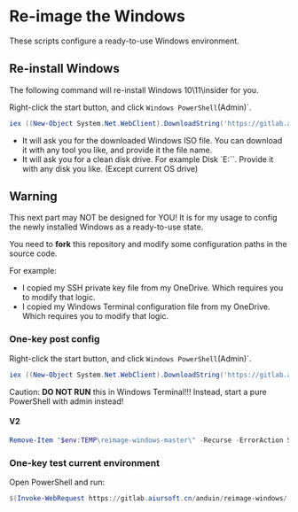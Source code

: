 # Re-image the Windows

These scripts configure a ready-to-use Windows environment.

## Re-install Windows

The following command will re-install Windows 10\11\insider for you.

Right-click the start button, and click `Windows PowerShell`(Admin)`.

```powershell
iex ((New-Object System.Net.WebClient).DownloadString('https://gitlab.aiursoft.cn/anduin/reimage-windows/-/raw/master/Reimage.ps1'))
```

* It will ask you for the downloaded Windows ISO file. You can download it with any tool you like, and provide it the file name.
* It will ask you for a clean disk drive. For example Disk `E:\``. Provide it with any disk you like. (Except current OS drive)

## Warning

This next part may NOT be designed for YOU! It is for my usage to config the newly installed Windows as a ready-to-use state.

You need to **fork** this repository and modify some configuration paths in the source code.

For example:

* I copied my SSH private key file from my OneDrive. Which requires you to modify that logic.
* I copied my Windows Terminal configuration file from my OneDrive. Which requires you to modify that logic.

### One-key post config

Right-click the start button, and click `Windows PowerShell`(Admin)`.

```powershell
iex ((New-Object System.Net.WebClient).DownloadString('https://gitlab.aiursoft.cn/anduin/reimage-windows/-/raw/master/install.ps1'))
```

Caution: **DO NOT RUN** this in Windows Terminal!!! Instead, start a pure PowerShell with admin instead!

#### V2

```powershell
Remove-Item "$env:TEMP\reimage-windows-master\" -Recurse -ErrorAction SilentlyContinue; $destinationPath = "$env:TEMP\reimage-windows-master.zip"; Invoke-WebRequest -Uri "https://gitlab.aiursoft.cn/anduin/reimage-windows/-/archive/master/reimage-windows-master.zip" -OutFile $destinationPath; Expand-Archive -Path $destinationPath -DestinationPath $env:TEMP; Remove-Item $destinationPath; Set-ExecutionPolicy -ExecutionPolicy RemoteSigned -Force; . "$env:TEMP\reimage-windows-master\install_v2.ps1"
```

### One-key test current environment

Open PowerShell and run:

```powershell
$(Invoke-WebRequest https://gitlab.aiursoft.cn/anduin/reimage-windows/-/raw/master/test_env.sh).Content | bash
```
